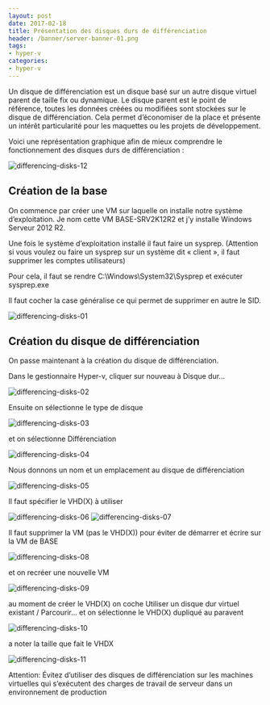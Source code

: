 ```yaml
---
layout: post
date: 2017-02-18
title: Présentation des disques durs de différenciation
header: /banner/server-banner-01.png
tags:
- hyper-v
categories:
- hyper-v
---
```


Un disque de différenciation est un disque basé sur un autre disque virtuel parent de taille fix ou dynamique. Le disque parent est le point de référence, toutes les données créées ou modifiées sont stockées sur le disque de différenciation. Cela permet d’économiser de la place et présente un intérêt particularité pour les maquettes ou les projets de développement.

<!--more-->

Voici une représentation graphique afin de mieux comprendre le fonctionnement des disques durs de différenciation :

![differencing-disks-12](/assets/img/2017/hyper-v/differencing-disks-12.png)

## Création de la base

On commence par créer une VM sur laquelle on installe notre système d’exploitation. Je nom cette VM BASE-SRV2K12R2 et j’y installe Windows Serveur 2012 R2.

Une fois le système d’exploitation installé il faut faire un sysprep. (Attention si vous voulez  ou faire un sysprep sur un système dit « client », il faut supprimer les comptes utilisateurs)

Pour cela, il faut se rendre C:\Windows\System32\Sysprep et exécuter sysprep.exe

Il faut cocher la case généralise ce qui permet de supprimer en autre le SID.

![differencing-disks-01](/assets/img/2017/hyper-v/differencing-disks-01.png)

## Création du disque de différenciation

On passe maintenant à la création du disque de différenciation.

Dans le gestionnaire Hyper-v, cliquer sur nouveau à Disque dur…

![differencing-disks-02](/assets/img/2017/hyper-v/differencing-disks-02.png)

Ensuite on sélectionne le type de disque

![differencing-disks-03](/assets/img/2017/hyper-v/differencing-disks-03.png)

et on sélectionne Différenciation

![differencing-disks-04](/assets/img/2017/hyper-v/differencing-disks-04.png)

Nous donnons un nom et un emplacement au disque de différenciation

![differencing-disks-05](/assets/img/2017/hyper-v/differencing-disks-05.png)

Il faut spécifier le VHD(X) à utiliser

![differencing-disks-06](/assets/img/2017/hyper-v/differencing-disks-06.png)
![differencing-disks-07](/assets/img/2017/hyper-v/differencing-disks-07.png)

Il faut supprimer la VM (pas le VHD(X)) pour éviter de démarrer et écrire sur la VM de BASE

![differencing-disks-08](/assets/img/2017/hyper-v/differencing-disks-08.png)

et on recréer une nouvelle VM

![differencing-disks-09](/assets/img/2017/hyper-v/differencing-disks-09.png)

au moment de créer le VHD(X) on coche Utiliser un disque dur virtuel existant / Parcourir… et on sélectionne le VHD(X) dupliqué au paravent

![differencing-disks-10](/assets/img/2017/hyper-v/differencing-disks-10.png)

a noter la taille que fait le VHDX

![differencing-disks-11](/assets/img/2017/hyper-v/differencing-disks-11.png)

Attention: Évitez d’utiliser des disques de différenciation sur les machines virtuelles qui s’exécutent des charges de travail de serveur dans un environnement de production